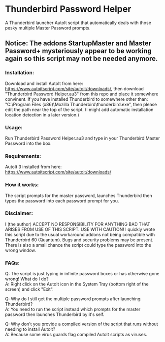 # Thunderbird Password Helper
A Thunderbird launcher AutoIt script that automatically deals with those pesky multiple Master Password prompts.

## Notice: The addons StartupMaster and Master Password+ mysteriously appear to be working again so this script may not be needed anymore.

### Installation:
  Download and install AutoIt from here: https://www.autoitscript.com/site/autoit/downloads/, then download "Thunderbird Password Helper.au3" from this repo and place it somewhere convinent.
  If you have installed Thunderbird to somewhere other than: "C:\Program Files (x86)\Mozilla Thunderbird\thunderbird.exe",
  then please edit the path near the top of the script. (I might add automatic installation location detection in a later version.)

### Usage:
  Run Thunderbird Password Helper.au3 and type in your Thunderbird Master Password into the box.
  
### Requirements: 
  AutoIt 3 installed from here: https://www.autoitscript.com/site/autoit/downloads/
  
### How it works:
  The script prompts for the master password, launches Thunderbird then types the password into each password prompt for you.

### Disclaimer:
  I (the author) ACCEPT NO RESPONSIBILITY FOR ANYTHING BAD THAT ARISES FROM USE OF THIS SCRIPT. USE WITH CAUTION!
  I quickly wrote this script due to the usual workaround addons not being compatible with Thunderbird 60 (Quantum).
  Bugs and security problems may be present.
  There is also a small chance the script could type the password into the wrong window.

### FAQs:
  Q: The script is just typing in infinite password boxes or has otherwise gone wrong! What do I do?<br />
  A: Right click on the AutoIt icon in the System Tray (bottom right of the screen) and click "Exit".

  Q: Why do I still get the multiple password prompts after launching Thunderbird?<br />
  A: You need to run the script instead which prompts for the master password then launches Thunderbird by it's self.
 
  Q: Why don't you provide a compiled version of the script that runs without needing to install Autoit?<br />
  A: Because some virus guards flag compiled AutoIt scripts as viruses.
